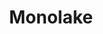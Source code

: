 ---
title: 'Monolake'
linkTitle: 'Monolake'
weight: 7
menu:
  main:
    weight: 6
    parent: 'Documentation'
---